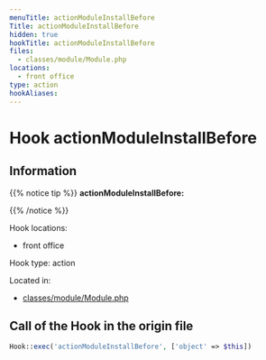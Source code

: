 ```yaml
---
menuTitle: actionModuleInstallBefore
Title: actionModuleInstallBefore
hidden: true
hookTitle: actionModuleInstallBefore
files:
  - classes/module/Module.php
locations:
  - front office
type: action
hookAliases:
---
```


# Hook actionModuleInstallBefore

## Information

{{% notice tip %}}
**actionModuleInstallBefore:** 


{{% /notice %}}

Hook locations: 
  - front office

Hook type: action

Located in: 
  - [classes/module/Module.php](https://github.com/PrestaShop/PrestaShop/blob/8.0.x/classes/module/Module.php)

## Call of the Hook in the origin file

```php
Hook::exec('actionModuleInstallBefore', ['object' => $this])
```